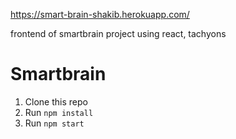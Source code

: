 https://smart-brain-shakib.herokuapp.com/

frontend of smartbrain project using react, tachyons

# Smartbrain

1. Clone this repo
2. Run `npm install`
3. Run `npm start`
